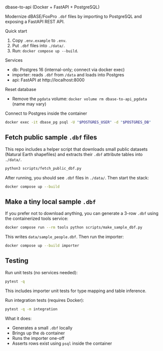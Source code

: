 dbase-to-api (Docker + FastAPI + PostgreSQL)

Modernize dBASE/FoxPro `.dbf` files by importing to PostgreSQL and exposing a FastAPI REST API.

Quick start
1) Copy `.env.example` to `.env`.
2) Put `.dbf` files into `./data/`.
3) Run: `docker compose up --build`.

Services
- db: Postgres 16 (internal-only; connect via docker exec)
- importer: reads `.dbf` from `/data` and loads into Postgres
- api: FastAPI at http://localhost:8000

Reset database
- Remove the `pgdata` volume: `docker volume rm dbase-to-api_pgdata` (name may vary)

Connect to Postgres inside the container
```bash
docker exec -it dbase_pg psql -U "$POSTGRES_USER" -d "$POSTGRES_DB"
```

## Fetch public sample `.dbf` files

This repo includes a helper script that downloads small public datasets (Natural Earth shapefiles) and extracts their `.dbf` attribute tables into `./data/`.

```bash
python3 scripts/fetch_public_dbf.py
```

After running, you should see `.dbf` files in `./data/`. Then start the stack:

```bash
docker compose up --build
```

## Make a tiny local sample `.dbf`

If you prefer not to download anything, you can generate a 3-row `.dbf` using the containerized tools service:

```bash
docker compose run --rm tools python scripts/make_sample_dbf.py
```

This writes `data/sample_people.dbf`. Then run the importer:

```bash
docker compose up --build importer
```

## Testing

Run unit tests (no services needed):

```bash
pytest -q
```

This includes importer unit tests for type mapping and table inference.

Run integration tests (requires Docker):

```bash
pytest -q -m integration
```

What it does:
- Generates a small `.dbf` locally
- Brings up the `db` container
- Runs the importer one-off
- Asserts rows exist using `psql` inside the container

